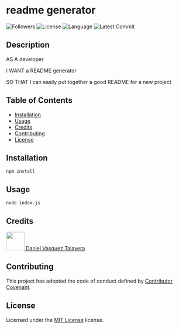 # readme generator
![Followers](https://img.shields.io/github/followers/DVasquez4155?style=social) ![License](https://img.shields.io/github/license/DVasquez4155/readme-generator) ![Language](https://img.shields.io/github/languages/top/DVasquez4155/readme-generator) ![Latest Commit](https://img.shields.io/github/last-commit/DVasquez4155/readme-generator)
## Description
AS A developer

I WANT a README generator

SO THAT I can easily put together a good README for a new project

## Table of Contents
* [Installation](#Installation)
* [Usage](#Usage)
* [Credits](#Credits)
* [Contributing](#Contributing)
* [License](#License)
## Installation
```npm install```
## Usage
```node index.js```
## Credits
[<img src="https://avatars0.githubusercontent.com/u/22107830?v=4" width="50"/> Daniel Vasquez Talavera](https://github.com/DVasquez4155)
## Contributing
This project has adopted the code of conduct defined by [Contributor Covenant](https://www.contributor-covenant.org/version/2/0/code_of_conduct/).
## License
Licensed under the [MIT License](https://choosealicense.com/licenses/mit/) license.